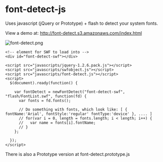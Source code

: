 # font-detect-js

Uses javascript (jQuery or Prototype) + flash to detect your system fonts.

View a demo at: http://font-detect.s3.amazonaws.com/index.html

![font-detect.png](http://font-detect.s3.amazonaws.com/font-detect.png)

	<!-- element for SWF to load into -->
	<div id="font-detect-swf"></div>

	<script src="javascripts/jquery-1.2.6.pack.js"></script>
	<script src="javascripts/swfobject.js"></script>
	<script src="javascripts/font-detect.js"></script>  
	<script>
	  $(document).ready(function() {
   
	    var fontDetect = newFontDetect("font-detect-swf", "flash/FontList.swf", function(fd) {        
	      var fonts = fd.fonts();
       
	      // Do something with fonts, which look like: [ { fontName:'Arial', fontStyle:'regular' fontType:'device' }, .... ]
	      // for(var i = 0, length = fonts.length; i < length; i++) {
	      //   var name = fonts[i].fontName;
	      // }
	    };
   
	  });
	</script>

There is also a Prototype version at font-detect.prototype.js